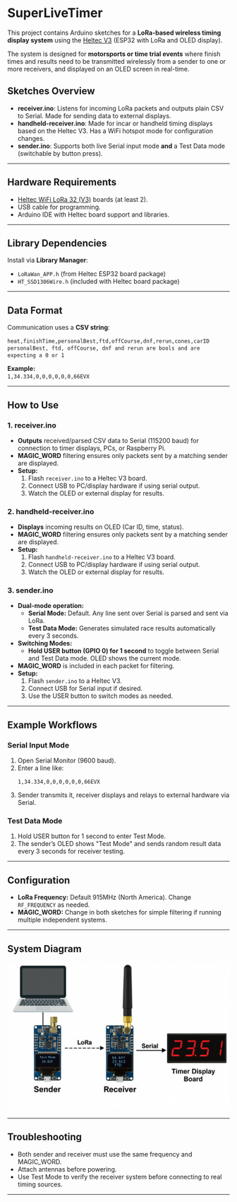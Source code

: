 
# SuperLiveTimer

This project contains Arduino sketches for a **LoRa-based wireless timing display system** using the [Heltec V3](https://heltec.org/project/wifi-lora-32-v3/) (ESP32 with LoRa and OLED display).

The system is designed for **motorsports or time trial events** where finish times and results need to be transmitted wirelessly from a sender to one or more receivers, and displayed on an OLED screen in real-time.

## Sketches Overview

- **receiver.ino**: Listens for incoming LoRa packets and outputs plain CSV to Serial.  Made for sending data to external displays.
- **handheld-receiver.ino**: Made for incar or handheld timing displays based on the Heltec V3. Has a WiFi hotspot mode for configuration changes.
- **sender.ino**: Supports both live Serial input mode **and** a Test Data mode (switchable by button press).

---

## Hardware Requirements

- [Heltec WiFi LoRa 32 (V3)](https://heltec.org/project/wifi-lora-32-v3/) boards (at least 2).
- USB cable for programming.
- Arduino IDE with Heltec board support and libraries.

---

## Library Dependencies

Install via **Library Manager**:
- `LoRaWan_APP.h` (from Heltec ESP32 board package)
- `HT_SSD1306Wire.h` (included with Heltec board package)

---

## Data Format

Communication uses a **CSV string**:
```
heat,finishTime,personalBest,ftd,offCourse,dnf,rerun,cones,carID
personalBest, ftd, offCourse, dnf and rerun are bools and are expecting a 0 or 1
```

**Example:**  
`1,34.334,0,0,0,0,0,0,66EVX`

---

## How to Use

### 1. receiver.ino

- **Outputs** received/parsed CSV data to Serial (115200 baud) for connection to timer displays, PCs, or Raspberry Pi.
- **MAGIC_WORD** filtering ensures only packets sent by a matching sender are displayed.
- **Setup:**
  1. Flash `receiver.ino` to a Heltec V3 board.
  2. Connect USB to PC/display hardware if using serial output.
  3. Watch the OLED or external display for results.

### 2. handheld-receiver.ino

- **Displays** incoming results on OLED (Car ID, time, status).
- **MAGIC_WORD** filtering ensures only packets sent by a matching sender are displayed.
- **Setup:**
  1. Flash `handheld-receiver.ino` to a Heltec V3 board.
  2. Connect USB to PC/display hardware if using serial output.
  3. Watch the OLED or external display for results.

### 3. sender.ino

- **Dual-mode operation:**  
  - **Serial Mode:** Default. Any line sent over Serial is parsed and sent via LoRa.
  - **Test Data Mode:** Generates simulated race results automatically every 3 seconds.
- **Switching Modes:**  
  - **Hold USER button (GPIO 0) for 1 second** to toggle between Serial and Test Data mode. OLED shows the current mode.
- **MAGIC_WORD** is included in each packet for filtering.
- **Setup:**
  1. Flash `sender.ino` to a Heltec V3.
  2. Connect USB for Serial input if desired.
  3. Use the USER button to switch modes as needed.

---

## Example Workflows

### Serial Input Mode
1. Open Serial Monitor (9600 baud).
2. Enter a line like:  
   ```
   1,34.334,0,0,0,0,0,0,66EVX
   ```
3. Sender transmits it, receiver displays and relays to external hardware via Serial.

### Test Data Mode
1. Hold USER button for 1 second to enter Test Mode.
2. The sender’s OLED shows "Test Mode" and sends random result data every 3 seconds for receiver testing.

---

## Configuration

- **LoRa Frequency:** Default 915MHz (North America). Change `RF_FREQUENCY` as needed.
- **MAGIC_WORD:** Change in both sketches for simple filtering if running multiple independent systems.

---

## System Diagram

![System Diagram](A_diagram_illustrates_a_wireless_finish_time_syste.png)

---

## Troubleshooting

- Both sender and receiver must use the same frequency and MAGIC_WORD.
- Attach antennas before powering.
- Use Test Mode to verify the receiver system before connecting to real timing sources.

---